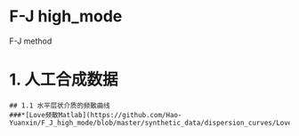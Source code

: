 # F-J high_mode
F-J method
# 1. 人工合成数据
	## 1.1 水平层状介质的频散曲线
	###*[Love频散Matlab](https://github.com/Hao-Yuanxin/F_J_high_mode/blob/master/synthetic_data/dispersion_curves/Love_dispersion.m)
